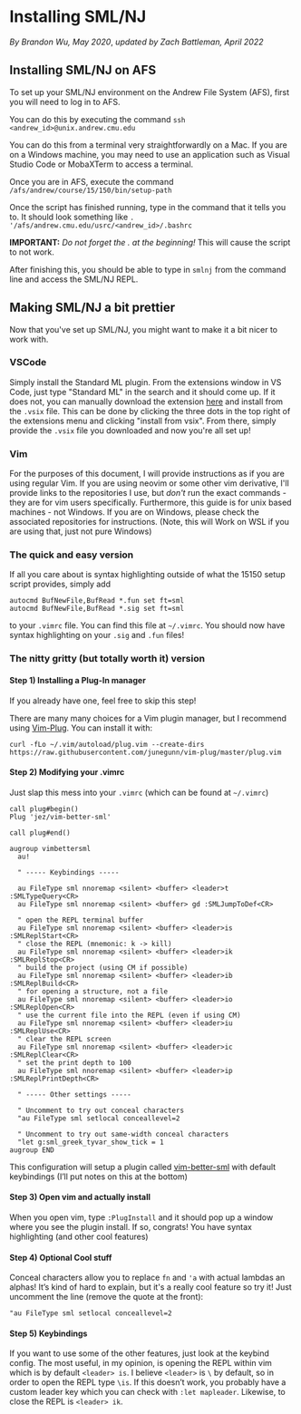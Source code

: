 # Installing SML/NJ

_By Brandon Wu, May 2020_, _updated by Zach Battleman, April 2022_

## Installing SML/NJ on AFS

To set up your SML/NJ environment on the Andrew File System (AFS), first you will need to log in to AFS.

You can do this by executing the command `ssh <andrew_id>@unix.andrew.cmu.edu`

You can do this from a terminal very straightforwardly on a Mac. If you are on a Windows machine, you may need to use an application such as Visual Studio Code or MobaXTerm to access a terminal.

Once you are in AFS, execute the command `/afs/andrew/course/15/150/bin/setup-path`

Once the script has finished running, type in the command that it tells you to. It should look something like `. '/afs/andrew.cmu.edu/usrc/<andrew_id>/.bashrc`

**IMPORTANT:** _Do not forget the . at the beginning!_ This will cause the script to not work.

After finishing this, you should be able to type in `smlnj` from the command line and access the SML/NJ REPL.

## Making SML/NJ a bit prettier

Now that you've set up SML/NJ, you might want to make it a bit nicer to work with.

### VSCode

Simply install the Standard ML plugin. From the extensions window in VS Code, just type "Standard ML" in the search and it should come up. If it does not, you can manually download the extension [here](https://marketplace.visualstudio.com/items?itemName=freebroccolo.sml) and install from the `.vsix` file. This can be done by clicking the three dots in the top right of the extensions menu and clicking "install from vsix". From there, simply provide the `.vsix` file you downloaded and now you're all set up!

### Vim

For the purposes of this document, I will provide instructions as if you are using regular Vim. If you are using neovim or some other vim derivative, I'll provide links to the repositories I use, but _don't_ run the exact commands - they are for vim users specifically. Furthermore, this guide is for unix based machines - not Windows. If you are on Windows, please check the associated repositories for instructions. (Note, this will Work on WSL if you are using that, just not pure Windows)

### The quick and easy version

If all you care about is syntax highlighting outside of what the 15150 setup script provides, simply add

```
autocmd BufNewFile,BufRead *.fun set ft=sml
autocmd BufNewFile,BufRead *.sig set ft=sml
```

to your `.vimrc` file. You can find this file at `~/.vimrc`. You should now have syntax highlighting on your `.sig` and `.fun` files!

### The nitty gritty (but totally worth it) version

#### Step 1) Installing a Plug-In manager

If you already have one, feel free to skip this step!

There are many many choices for a Vim plugin manager, but I recommend using [Vim-Plug](https://github.com/junegunn/vim-plug). You can install it with:

`curl -fLo ~/.vim/autoload/plug.vim --create-dirs https://raw.githubusercontent.com/junegunn/vim-plug/master/plug.vim`

#### Step 2) Modifying your .vimrc

Just slap this mess into your `.vimrc` (which can be found at `~/.vimrc`)

```vim
call plug#begin()
Plug 'jez/vim-better-sml'

call plug#end()

augroup vimbettersml
  au!

  " ----- Keybindings -----

  au FileType sml nnoremap <silent> <buffer> <leader>t :SMLTypeQuery<CR>
  au FileType sml nnoremap <silent> <buffer> gd :SMLJumpToDef<CR>

  " open the REPL terminal buffer
  au FileType sml nnoremap <silent> <buffer> <leader>is :SMLReplStart<CR>
  " close the REPL (mnemonic: k -> kill)
  au FileType sml nnoremap <silent> <buffer> <leader>ik :SMLReplStop<CR>
  " build the project (using CM if possible)
  au FileType sml nnoremap <silent> <buffer> <leader>ib :SMLReplBuild<CR>
  " for opening a structure, not a file
  au FileType sml nnoremap <silent> <buffer> <leader>io :SMLReplOpen<CR>
  " use the current file into the REPL (even if using CM)
  au FileType sml nnoremap <silent> <buffer> <leader>iu :SMLReplUse<CR>
  " clear the REPL screen
  au FileType sml nnoremap <silent> <buffer> <leader>ic :SMLReplClear<CR>
  " set the print depth to 100
  au FileType sml nnoremap <silent> <buffer> <leader>ip :SMLReplPrintDepth<CR>

  " ----- Other settings -----

  " Uncomment to try out conceal characters
  "au FileType sml setlocal conceallevel=2

  " Uncomment to try out same-width conceal characters
  "let g:sml_greek_tyvar_show_tick = 1
augroup END
```

This configuration will setup a plugin called [vim-better-sml](https://github.com/jez/vim-better-sml) with default keybindings (I’ll put notes on this at the bottom)

#### Step 3) Open vim and actually install

When you open vim, type `:PlugInstall` and it should pop up a window where you see the plugin install. If so, congrats! You have syntax highlighting (and other cool features)

#### Step 4) Optional Cool stuff

Conceal characters allow you to replace `fn` and `'a` with actual lambdas an alphas! It’s kind of hard to explain, but it's a really cool feature so try it! Just uncomment the line (remove the quote at the front):

`"au FileType sml setlocal conceallevel=2`

#### Step 5) Keybindings

If you want to use some of the other features, just look at the keybind config. The most useful, in my opinion, is opening the REPL within vim which is by default `<leader> is`. I believe `<leader>` is `\` by default, so in order to open the REPL type `\is`. If this doesn’t work, you probably have a custom leader key which you can check with `:let mapleader`. Likewise, to close the REPL is `<leader> ik`.
